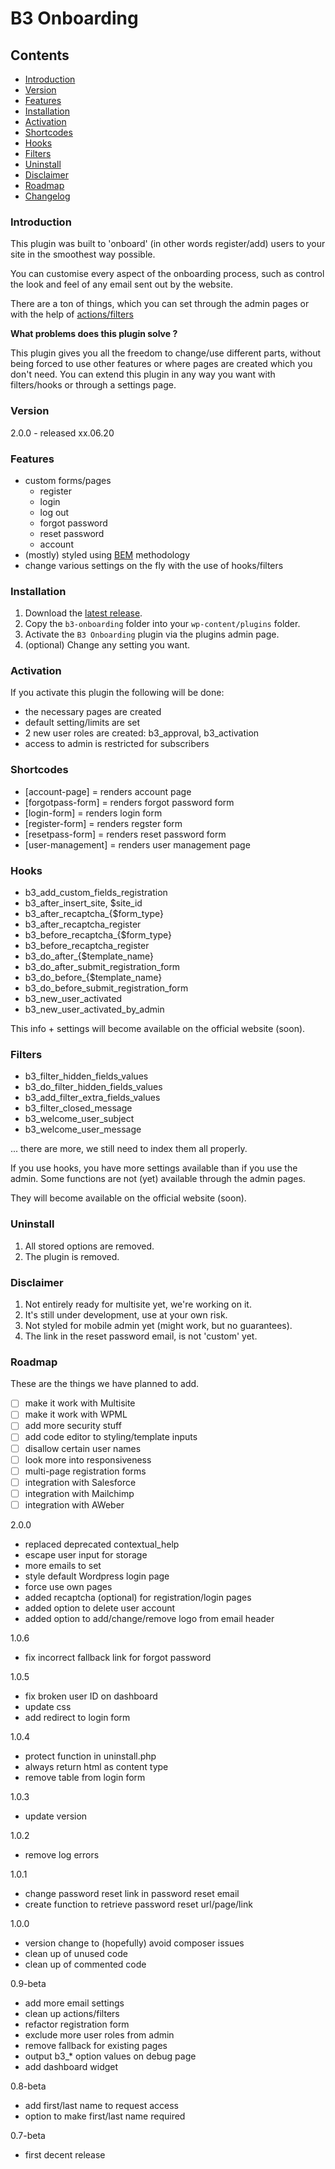 # B3 Onboarding

## Contents

- [Introduction](#introduction)
- [Version](#version)
- [Features](#features)
- [Installation](#installation)
- [Activation](#activate)
- [Shortcodes](#shortcodes)
- [Hooks](#hooks)
- [Filters](#filters)
- [Uninstall](#uninstall)
- [Disclaimer](#disclaimer)
- [Roadmap](#roadmap)
- [Changelog](#changelog)

<a name="introduction"></a>
### Introduction

This plugin was built to 'onboard' (in other words register/add) users to your site in the smoothest way possible.

You can customise every aspect of the onboarding process, such as control the look and feel of any email sent out by the website. 

There are a ton of things, which you can set through the admin pages or with the help of [actions/filters](https://codex.wordpress.org/Plugin_API/Hooks)

**What problems does this plugin solve ?**

This plugin gives you all the freedom to change/use different parts, without being forced to use other features or where pages are created which you don't need. You can extend this plugin in any way you want with filters/hooks or through a settings page.

<a name="version"></a>
### Version
2.0.0 - released xx.06.20

<a name="features"></a>
### Features

* custom forms/pages
  * register
  * login
  * log out
  * forgot password
  * reset password
  * account
* (mostly) styled using [BEM](https://en.bem.info) methodology
* change various settings on the fly with the use of hooks/filters

<a name="installation"></a>
### Installation

1. Download the [latest release](https://github.com/Beee4life/b3-onboarding/archive/master.zip).
1. Copy the `b3-onboarding` folder into your `wp-content/plugins` folder.
1. Activate the `B3 Onboarding` plugin via the plugins admin page.
1. (optional) Change any setting you want.

<a name="activate"></a>
### Activation 

If you activate this plugin the following will be done:
* the necessary pages are created
* default setting/limits are set
* 2 new user roles are created: b3_approval, b3_activation
* access to admin is restricted for subscribers

<a name="shortcodes"></a>
### Shortcodes
* [account-page] = renders account page
* [forgotpass-form] = renders forgot password form
* [login-form] = renders login form
* [register-form] = renders regster form
* [resetpass-form] = renders reset password form
* [user-management] = renders user management page

<a name="hooks"></a>
### Hooks

* b3_add_custom_fields_registration
* b3_after_insert_site, $site_id
* b3_after_recaptcha_{$form_type}
* b3_after_recaptcha_register
* b3_before_recaptcha_{$form_type}
* b3_before_recaptcha_register
* b3_do_after_{$template_name}
* b3_do_after_submit_registration_form
* b3_do_before_{$template_name}
* b3_do_before_submit_registration_form
* b3_new_user_activated
* b3_new_user_activated_by_admin

This info + settings will become available on the official website (soon).

<a name="filters"></a>
### Filters

* b3_filter_hidden_fields_values
* b3_do_filter_hidden_fields_values
* b3_add_filter_extra_fields_values
* b3_filter_closed_message
* b3_welcome_user_subject
* b3_welcome_user_message

... there are more, we still need to index them all properly.

If you use hooks, you have more settings available than if you use the admin.
Some functions are not (yet) available through the admin pages.

They will become available on the official website (soon).

<a name="uninstall"></a>
### Uninstall

1. All stored options are removed.
1. The plugin is removed.

<a name="disclaimer"></a>
### Disclaimer
1. Not entirely ready for multisite yet, we're working on it.
1. It's still under development, use at your own risk.
1. Not styled for mobile admin yet (might work, but no guarantees).
1. The link in the reset password email, is not 'custom' yet.

<a name="roadmap"></a>
### Roadmap
These are the things we have planned to add.
* [ ] make it work with Multisite
* [ ] make it work with WPML
* [ ] add more security stuff
* [ ] add code editor to styling/template inputs
* [ ] disallow certain user names
* [ ] look more into responsiveness
* [ ] multi-page registration forms
* [ ] integration with Salesforce
* [ ] integration with Mailchimp
* [ ] integration with AWeber

<a name="changelog"></a>
2.0.0
* replaced deprecated contextual_help
* escape user input for storage
* more emails to set
* style default Wordpress login page
* force use own pages
* added recaptcha (optional) for registration/login pages 
* added option to delete user account
* added option to add/change/remove logo from email header

1.0.6
* fix incorrect fallback link for forgot password

1.0.5
* fix broken user ID on dashboard
* update css
* add redirect to login form

1.0.4
* protect function in uninstall.php
* always return html as content type
* remove table from login form

1.0.3
* update version

1.0.2
* remove log errors

1.0.1
* change password reset link in password reset email
* create function to retrieve password reset url/page/link
 
1.0.0
* version change to (hopefully) avoid composer issues
* clean up of unused code
* clean up of commented code

0.9-beta
* add more email settings
* clean up actions/filters
* refactor registration form
* exclude more user roles from admin
* remove fallback for existing pages
* output b3_* option values on debug page
* add dashboard widget

0.8-beta
* add first/last name to request access
* option to make first/last name required 

0.7-beta
* first decent release
